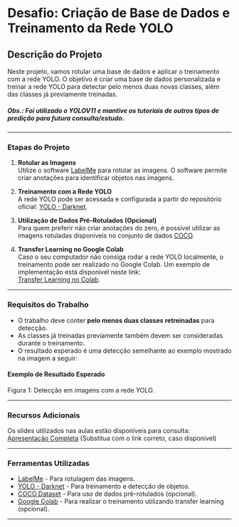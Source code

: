 # Desafio: Criação de Base de Dados e Treinamento da Rede YOLO

## Descrição do Projeto

Neste projeto, vamos rotular uma base de dados e aplicar o treinamento com a rede YOLO. O objetivo é criar uma base de dados personalizada e treinar a rede YOLO para detectar pelo menos duas novas classes, além das classes já previamente treinadas.

##### Obs.: Foi utilizado o YOLOV11 e mantive os tutoriais de outros tipos de predição para futura consulta/estudo.

---

### Etapas do Projeto

1. **Rotular as Imagens**  
   Utilize o software [LabelMe](http://labelme.csail.mit.edu/Release3.0/) para rotular as imagens. O software permite criar anotações para identificar objetos nas imagens.

2. **Treinamento com a Rede YOLO**  
   A rede YOLO pode ser acessada e configurada a partir do repositório oficial: [YOLO - Darknet](https://pjreddie.com/darknet/yolo/).

3. **Utilização de Dados Pré-Rotulados (Opcional)**  
   Para quem preferir não criar anotações do zero, é possível utilizar as imagens rotuladas disponíveis no conjunto de dados [COCO](https://cocodataset.org/#home).

4. **Transfer Learning no Google Colab**  
   Caso o seu computador não consiga rodar a rede YOLO localmente, o treinamento pode ser realizado no Google Colab. Um exemplo de implementação está disponível neste link:  
   [Transfer Learning no Colab](https://colab.research.google.com/drive/1lTGZsfMaGUpBG4inDIQwIJVW476ibXk_#scrollTo=j0t221djS1Gk).

---

### Requisitos do Trabalho

- O trabalho deve conter **pelo menos duas classes retreinadas** para detecção.
- As classes já treinadas previamente também devem ser consideradas durante o treinamento.
- O resultado esperado é uma detecção semelhante ao exemplo mostrado na imagem a seguir:

#### Exemplo de Resultado Esperado

Figura 1: Detecção em imagens com a rede YOLO.

---

### Recursos Adicionais

Os slides utilizados nas aulas estão disponíveis para consulta:  
[Apresentação Completa](#) (Substitua com o link correto, caso disponível)

---

### Ferramentas Utilizadas

- [LabelMe](http://labelme.csail.mit.edu/Release3.0/) - Para rotulagem das imagens.
- [YOLO - Darknet](https://pjreddie.com/darknet/yolo/) - Para treinamento e detecção de objetos.
- [COCO Dataset](https://public.roboflow.com/object-detection/pascal-voc-2012/1) - Para uso de dados pré-rotulados (opcional).
- [Google Colab](https://colab.research.google.com/) - Para realizar o treinamento utilizando transfer learning (opcional).

---
